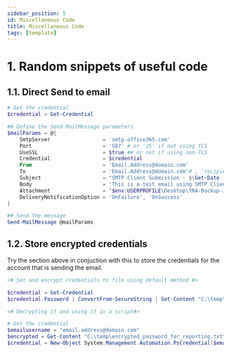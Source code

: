 ```yaml
---
sidebar_position: 5
id: Miscellaneous Code
title: Miscellaneous Code
tags: [template]
---
```


# 1. Random snippets of useful code

## 1.1. Direct Send to email

```powershell
# Get the credential
$credential = Get-Credential

## Define the Send-MailMessage parameters
$mailParams = @{
    SmtpServer                 = 'smtp.office365.com'
    Port                       = '587' # or '25' if not using TLS
    UseSSL                     = $true ## or not if using non-TLS
    Credential                 = $credential
    From                       = 'Email.Address@domain.com'
    To                         = 'Email.Address@domain.com'# , 'recipient@NotYourDomain.com'
    Subject                    = "SMTP Client Submission - $(Get-Date -Format g)"
    Body                       = 'This is a test email using SMTP Client Submission'
    Attachment                 = "$env:USERPROFILE\Desktop\TRA-Backup-Job-Report.csv"
    DeliveryNotificationOption = 'OnFailure', 'OnSuccess'
}

## Send the message
Send-MailMessage @mailParams
```

## 1.2. Store encrypted credentials

Try the section above in conjuction with this to store the credentials for the account that is sending the email.

```powershell
<# Set and encrypt credentials to file using default method #>

$credential = Get-Credential
$credential.Password | ConvertFrom-SecureString | Set-Content "C:\temp\Reporting\encrypted_password_for_reporting.txt"

<# Decrypting it and using it in a script#>

# Get the credential
$emailusername = "email.address@domain.com"
$encrypted = Get-Content "C:\temp\encrypted_password_for_reporting.txt" | ConvertTo-SecureString
$credential = New-Object System.Management.Automation.PsCredential($emailusername, $encrypted)
```
